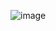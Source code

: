 ![image](https://user-images.githubusercontent.com/100521999/162623730-9e403747-3b42-462e-b370-b11bfe94b4f9.png)
